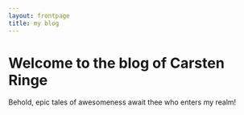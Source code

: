 ```yaml
---
layout: frontpage
title: my blog
---
```

# Welcome to the blog of Carsten Ringe
Behold, epic tales of awesomeness await thee who enters my realm!
